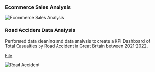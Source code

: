 ### Ecommerce Sales Analysis

![Ecommerce Sales Analysis](https://github.com/user-attachments/assets/3c72598a-64ed-4d72-8afc-3c8375d1e7a9)


### Road Accident Data Analysis
Performed data cleaning and data analysis to create a KPI Dashboard of Total Casualties by Road Accident in Great Britain between 2021-2022.

[File](https://drive.google.com/drive/u/1/folders/1F0brhBIvG-ZiI-dZvhrHbUNBXWRYWrJt)


![Road Accident](https://github.com/user-attachments/assets/606766de-272b-4924-b697-08ee7a04af97)



